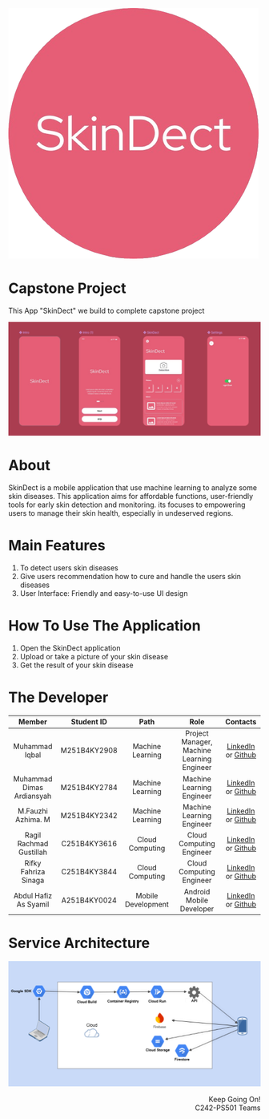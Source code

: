 ![image SkinDect](Logo/LogoSkinDect.png)


# Capstone Project

This App "SkinDect" we build to complete capstone project

![SkinDect](Logo/tampilan.jpg)

# About

SkinDect is a mobile application that use machine learning to analyze some skin diseases. This application aims for affordable functions, user-friendly tools for early skin detection and monitoring. its focuses to empowering users to manage their skin health, especially in undeserved regions.

# Main Features

1. To detect users skin diseases
2. Give users recommendation how to cure and handle the users skin diseases
3. User Interface: Friendly and easy-to-use UI design

# How To Use The Application

1. Open the SkinDect application
2. Upload or take a picture of your skin disease
3. Get the result of your skin disease

# The Developer

|          Member           |  Student ID  |        Path        |                    Role                    |                                                       Contacts                                                        |
| :-----------------------: | :----------: | :----------------: | :----------------------------------------: | :-------------------------------------------------------------------------------------------------------------------: |
|      Muhammad Iqbal       | M251B4KY2908 |  Machine Learning  | Project Manager, Machine Learning Engineer |             [LinkedIn](https://www.linkedin.com/in/m-iqbal-cpu/) or [Github](https://github.com/ball-cpu)             |
| Muhammad Dimas Ardiansyah | M251B4KY2784 |  Machine Learning  |         Machine Learning Engineer          | [LinkedIn](https://www.linkedin.com/in/muhammad-dimas-ardiansyah-393b08258/) or [Github](https://github.com/0rigin4l) |
|    M.Fauzhi Azhima. M     | M251B4KY2342 |  Machine Learning  |         Machine Learning Engineer          |      [LinkedIn](https://www.linkedin.com/in/m-fauzhi-azhima-774891327/) or [Github](https://github.com/Fauzinih)      |
|  Ragil Rachmad Gustillah  | C251B4KY3616 |  Cloud Computing   |          Cloud Computing Engineer          |  [LinkedIn](https://www.linkedin.com/in/ragil-rachmad-gustillah-427532247/) or [Github](https://github.com/Rageels)   |
|   Rifky Fahriza Sinaga    | C251B4KY3844 |  Cloud Computing   |          Cloud Computing Engineer          |          [LinkedIn](https://www.linkedin.com/in/rifkysinaga/) or [Github](https://github.com/BubbleXProject)          |
|   Abdul Hafiz As Syamil   | A251B4KY0024 | Mobile Development |          Android Mobile Developer          |                                 [LinkedIn](https://www.linkedin.com/in/abdul-hafiz-as-syamil-30aaa7309) or [Github](https://github.com/assyamil)                                 |

# Service Architecture
![SkinDect](Logo/ServiceArchitecture.png)

<!-- # License -->

<!-- Distributed under the MIT License. See `LICENSE` for more information. -->

<p align="right"> Keep Going On!<br>  C242-PS501 Teams </p>
